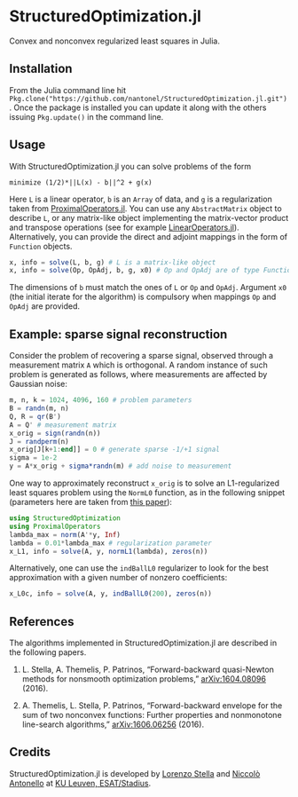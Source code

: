 # StructuredOptimization.jl

Convex and nonconvex regularized least squares in Julia.

## Installation

From the Julia command line hit `Pkg.clone("https://github.com/nantonel/StructuredOptimization.jl.git")`.
Once the package is installed you can update it along with the others issuing
`Pkg.update()` in the command line.

## Usage

With StructuredOptimization.jl you can solve problems of the form

```
minimize (1/2)*||L(x) - b||^2 + g(x)
```

Here `L` is a linear operator, `b` is an `Array` of data, and `g` is a regularization
taken from [ProximalOperators.jl](https://github.com/kul-forbes/ProximalOperators.jl).
You can use any `AbstractMatrix` object to describe `L`, or any matrix-like object
implementing the matrix-vector product and transpose operations
(see for example [LinearOperators.jl](https://github.com/JuliaSmoothOptimizers/LinearOperators.jl)).
Alternatively, you can provide the direct and adjoint mappings in the form of `Function` objects.

```julia
x, info = solve(L, b, g) # L is a matrix-like object
x, info = solve(Op, OpAdj, b, g, x0) # Op and OpAdj are of type Function
```

The dimensions of `b` must match the ones of `L` or `Op` and `OpAdj`.
Argument `x0` (the initial iterate for the algorithm) is compulsory when
mappings `Op` and `OpAdj` are provided.

## Example: sparse signal reconstruction

Consider the problem of recovering a sparse signal, observed through a measurement
matrix `A` which is orthogonal. A random instance of such problem is generated as
follows, where measurements are affected by Gaussian noise:

```julia
m, n, k = 1024, 4096, 160 # problem parameters
B = randn(m, n)
Q, R = qr(B')
A = Q' # measurement matrix
x_orig = sign(randn(n))
J = randperm(n)
x_orig[J[k+1:end]] = 0 # generate sparse -1/+1 signal
sigma = 1e-2
y = A*x_orig + sigma*randn(m) # add noise to measurement
```

One way to approximately reconstruct `x_orig` is to solve an L1-regularized
least squares problem using the `NormL0` function, as in the following snippet
(parameters here are taken from [this paper](http://ieeexplore.ieee.org/xpls/abs_all.jsp?arnumber=4407767)):

```julia
using StructuredOptimization
using ProximalOperators
lambda_max = norm(A'*y, Inf)
lambda = 0.01*lambda_max # regularization parameter
x_L1, info = solve(A, y, normL1(lambda), zeros(n))
```

Alternatively, one can use the `indBallL0` regularizer to look for the best
approximation with a given number of nonzero coefficients:

```julia
x_L0c, info = solve(A, y, indBallL0(200), zeros(n))
```

## References

The algorithms implemented in StructuredOptimization.jl are described in the following papers.

1. L. Stella, A. Themelis, P. Patrinos, “Forward-backward quasi-Newton methods for nonsmooth optimization problems,” [arXiv:1604.08096](http://arxiv.org/abs/1604.08096) (2016).

2. A. Themelis, L. Stella, P. Patrinos, “Forward-backward envelope for the sum of two nonconvex functions: Further properties and nonmonotone line-search algorithms,” [arXiv:1606.06256](http://arxiv.org/abs/1606.06256) (2016).

## Credits

StructuredOptimization.jl is developed by [Lorenzo Stella](https://lostella.github.io) and [Niccolò Antonello](http://homes.esat.kuleuven.be/~nantonel/) at [KU Leuven, ESAT/Stadius](https://www.esat.kuleuven.be/stadius/).

